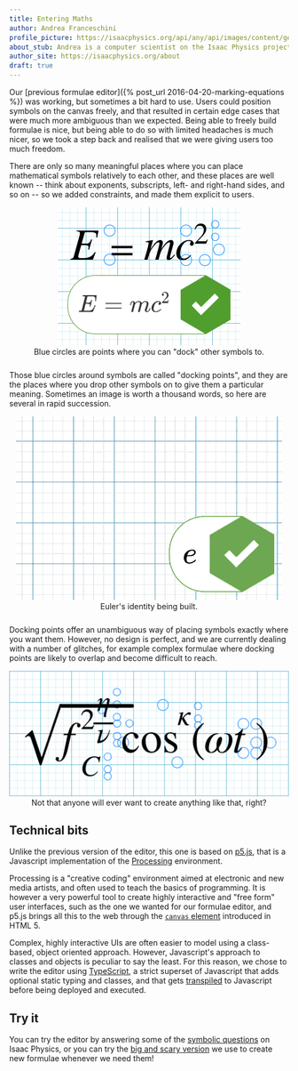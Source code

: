 ```yaml
---
title: Entering Maths
author: Andrea Franceschini
profile_picture: https://isaacphysics.org/api/any/api/images/content/general_pages/about_us/photos/af2.png
about_stub: Andrea is a computer scientist on the Isaac Physics project, interested in human-computer interaction, education, and art.
author_site: https://isaacphysics.org/about
draft: true
---
```

Our [previous formulae editor]({% post_url 2016-04-20-marking-equations %}) was working, but sometimes a bit hard to use. Users could position symbols on the canvas freely, and that resulted in certain edge cases that were much more ambiguous than we expected. Being able to freely build formulae is nice, but being able to do so with limited headaches is much nicer, so we took a step back and realised that we were giving users too much freedom.

There are only so many meaningful places where you can place mathematical symbols relatively to each other, and these places are well known -- think about exponents, subscripts, left- and right-hand sides, and so on -- so we added constraints, and made them explicit to users.

<figure style="text-align:center;margin:15px auto 25px auto;">
	<img src="/images/entering-maths-docking-points.png" alt="Classic E=mc^2 formula in the new editor, showing docking points.">
	<figcaption>Blue circles are points where you can "dock" other symbols to.</figcaption>
</figure>

Those blue circles around symbols are called "docking points", and they are the places where you drop other symbols on to give them a particular meaning. Sometimes an image is worth a thousand words, so here are several in rapid succession.

<figure style="text-align:center;margin:15px auto 25px auto;">
	<img src="/images/entering-maths-formula.gif" alt="Euler's identity.">
	<figcaption>Euler's identity being built.</figcaption>
</figure>

Docking points offer an unambiguous way of placing symbols exactly where you want them. However, no design is perfect, and we are currently dealing with a number of glitches, for example complex formulae where docking points are likely to overlap and become difficult to reach.

<figure style="text-align:center;margin:15px auto 25px auto;">
	<img src="/images/entering-maths-complex-formula.png" alt="A complex formula with lots of difficult to reach docking points.">
	<figcaption>Not that anyone will ever want to create anything like that, right?</figcaption>
</figure>

## Technical bits

Unlike the previous version of the editor, this one is based on [p5.js](http://p5js.org/), that is a Javascript implementation of the [Processing](https://processing.org) environment.

Processing is a "creative coding" environment aimed at electronic and new media artists, and often used to teach the basics of programming. It is however a very powerful tool to create highly interactive and "free form" user interfaces, such as the one we wanted for our formulae editor, and p5.js brings all this to the web through the [`canvas` element](https://www.w3.org/TR/html5/scripting-1.html#the-canvas-element) introduced in HTML 5.

Complex, highly interactive UIs are often easier to model using a class-based, object oriented approach. However, Javascript's approach to classes and objects is peculiar to say the least. For this reason, we chose to write the editor using [TypeScript](https://www.typescriptlang.org/), a strict superset of Javascript that adds optional static typing and classes, and that gets [transpiled](https://en.wikipedia.org/wiki/Source-to-source_compiler) to Javascript before being deployed and executed.

## Try it

You can try the editor by answering some of the <a class="capsule" href="https://isaacphysics.org/gameboards#eqn_editor_beta">symbolic questions</a> on Isaac Physics, or you can try the [big and scary version](https://isaacphysics.org/equality) we use to create new formulae whenever we need them!
